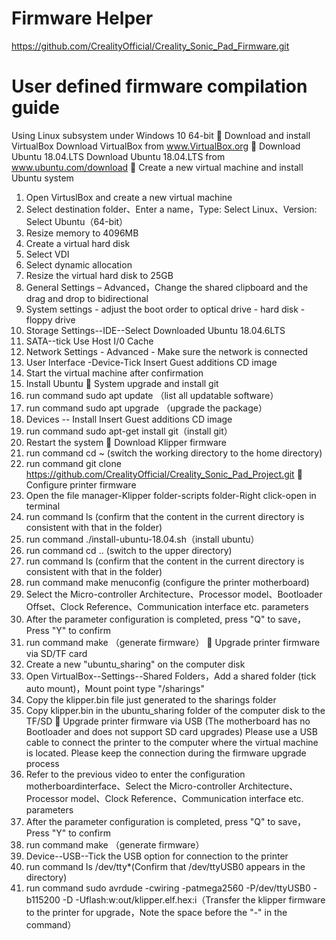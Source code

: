 # __Firmware Helper__

https://github.com/CrealityOfficial/Creality_Sonic_Pad_Firmware.git


# __User defined firmware compilation guide__

Using Linux subsystem under Windows 10 64-bit
	Download and install VirtualBox
Download VirtualBox from www.VirtualBox.org
	Download Ubuntu 18.04.LTS
Download Ubuntu 18.04.LTS from www.ubuntu.com/download
	Create a new virtual machine and install Ubuntu system
1.	Open VirtuslBox and create a new virtual machine
2.	Select destination folder、Enter a name，Type: Select Linux、Version: Select Ubuntu（64-bit）
3.	Resize memory to 4096MB
4.	Create a virtual hard disk
5.	Select VDI
6.	Select dynamic allocation
7.	Resize the virtual hard disk to 25GB
8.	General Settings – Advanced，Change the shared clipboard and the drag and drop to bidirectional
9.	System settings - adjust the boot order to optical drive - hard disk - floppy drive
10.	Storage Settings--IDE--Select Downloaded Ubuntu 18.04.6LTS
11.	SATA--tick Use Host I/0 Cache
12.	Network Settings - Advanced - Make sure the network is connected
13.	User Interface -Device-Tick Insert Guest additions CD image
14.	Start the virtual machine after confirmation
15.	Install Ubuntu
	System upgrade and install git 
1.	run command  sudo apt update （list all updatable software）
2.	run command  sudo apt upgrade  （upgrade the package）
3.	Devices -- Install Insert Guest additions CD image
4.	run command  sudo apt-get install git（install git）
5.	Restart the system
	Download Klipper firmware
1.	run command cd ~ (switch the working directory to the home directory)
2.	run command git clone  
   https://github.com/CrealityOfficial/Creality_Sonic_Pad_Project.git
	Configure printer firmware
1.	Open the file manager-Klipper folder-scripts folder-Right click-open in terminal
2.	run command ls (confirm that the content in the current directory is consistent with that in the folder)
3.	run command ./install-ubuntu-18.04.sh（install ubuntu）
4.	run command cd .. (switch to the upper directory)
5.	run command ls (confirm that the content in the current directory is consistent with that in the folder)
6.	run command make menuconfig (configure the printer motherboard)
7.	Select the Micro-controller Architecture、Processor model、Bootloader Offset、Clock Reference、Communication interface etc. parameters
8.	After the parameter configuration is completed, press "Q" to save，Press "Y" to confirm
9.	run command make （generate firmware）
	Upgrade printer firmware via SD/TF card
1.	Create a new "ubuntu_sharing" on the computer disk
2.	Open VirtualBox--Settings--Shared Folders，Add a shared folder (tick auto mount)，Mount point type "/sharings"
3.	Copy the klipper.bin file just generated to the sharings folder
4.	Copy klipper.bin in the ubuntu_sharing folder of the computer disk to the TF/SD
	Upgrade printer firmware via USB
(The motherboard has no Bootloader and does not support SD card upgrades)
Please use a USB cable to connect the printer to the computer 
where the virtual machine is located. Please keep the connection 
during the firmware upgrade process
1.	Refer to the previous video to enter the configuration  motherboardinterface、Select the Micro-controller Architecture、 Processor model、Clock Reference、Communication interface etc. parameters
2.	After the parameter configuration is completed, press "Q" to save，Press "Y" to confirm
3.	run command make （generate firmware）
4.	Device--USB--Tick the USB option for connection to the printer
5.	run command ls /dev/tty*(Confirm that /dev/ttyUSB0 appears in the directory)
6.	run command sudo avrdude -cwiring -patmega2560 -P/dev/ttyUSB0 -b115200 -D -Uflash:w:out/klipper.elf.hex:i（Transfer the klipper firmware to the printer for upgrade，Note the space before the "-" in the command）
